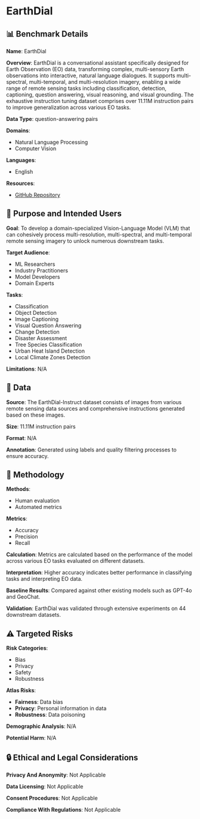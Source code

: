 # EarthDial

## 📊 Benchmark Details

**Name**: EarthDial

**Overview**: EarthDial is a conversational assistant specifically designed for Earth Observation (EO) data, transforming complex, multi-sensory Earth observations into interactive, natural language dialogues. It supports multi-spectral, multi-temporal, and multi-resolution imagery, enabling a wide range of remote sensing tasks including classification, detection, captioning, question answering, visual reasoning, and visual grounding. The exhaustive instruction tuning dataset comprises over 11.11M instruction pairs to improve generalization across various EO tasks.

**Data Type**: question-answering pairs

**Domains**:
- Natural Language Processing
- Computer Vision

**Languages**:
- English

**Resources**:
- [GitHub Repository](https://github.com/hiyamdebary/EarthDial)

## 🎯 Purpose and Intended Users

**Goal**: To develop a domain-specialized Vision-Language Model (VLM) that can cohesively process multi-resolution, multi-spectral, and multi-temporal remote sensing imagery to unlock numerous downstream tasks.

**Target Audience**:
- ML Researchers
- Industry Practitioners
- Model Developers
- Domain Experts

**Tasks**:
- Classification
- Object Detection
- Image Captioning
- Visual Question Answering
- Change Detection
- Disaster Assessment
- Tree Species Classification
- Urban Heat Island Detection
- Local Climate Zones Detection

**Limitations**: N/A

## 💾 Data

**Source**: The EarthDial-Instruct dataset consists of images from various remote sensing data sources and comprehensive instructions generated based on these images.

**Size**: 11.11M instruction pairs

**Format**: N/A

**Annotation**: Generated using labels and quality filtering processes to ensure accuracy.

## 🔬 Methodology

**Methods**:
- Human evaluation
- Automated metrics

**Metrics**:
- Accuracy
- Precision
- Recall

**Calculation**: Metrics are calculated based on the performance of the model across various EO tasks evaluated on different datasets.

**Interpretation**: Higher accuracy indicates better performance in classifying tasks and interpreting EO data.

**Baseline Results**: Compared against other existing models such as GPT-4o and GeoChat.

**Validation**: EarthDial was validated through extensive experiments on 44 downstream datasets.

## ⚠️ Targeted Risks

**Risk Categories**:
- Bias
- Privacy
- Safety
- Robustness

**Atlas Risks**:
- **Fairness**: Data bias
- **Privacy**: Personal information in data
- **Robustness**: Data poisoning

**Demographic Analysis**: N/A

**Potential Harm**: N/A

## 🔒 Ethical and Legal Considerations

**Privacy And Anonymity**: Not Applicable

**Data Licensing**: Not Applicable

**Consent Procedures**: Not Applicable

**Compliance With Regulations**: Not Applicable
